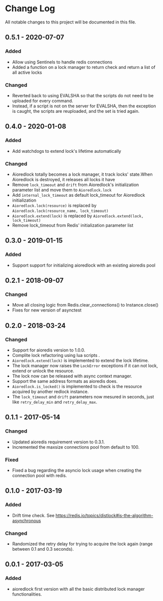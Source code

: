 # Change Log

All notable changes to this project will be documented in this file.

## 0.5.1 - 2020-07-07

### Added
- Allow using Sentinels to handle redis connections
- Added a function on a lock manager to return check and return a list of all active locks

### Changed
- Reverted back to using EVALSHA so that the scripts do not need to be uploaded for every command.
- Instead, if a script is not on the server for EVALSHA, then the exception is caught, the scripts are reuploaded, and the set is tried again.

## 0.4.0 - 2020-01-08

### Added
- Add watchdogs to extend lock's lifetime automatically

### Changed
- Aioredlock totally becomes a lock manager, it track locks' state.When Aioredlock is destroyed, it releases all locks it have
- Remove ``lock_timeout`` and ``drift`` from Aioredlock's initialization parameter list and move them to ``Aioredlock.lock``
- Add ``internal_lock_timeout`` as default lock_timeout for Aioredlock initialization
- ``Aioredlock.lock(resource)`` is replaced by ``Aioredlock.lock(resource_name, lock_timeout)`` 
- ``Aioredlock.extend(lock)`` is replaced by ``Aioredlock.extend(lock, lock_timeout)``
- Remove lock_timeout from Redis' initialization parameter list
 
## 0.3.0 - 2019-01-15

### Added
- Support support for initializing aioredlock with an existing aioredis pool

## 0.2.1 - 2018-09-07

### Changed
- Move all closing logic from Redis.clear_connections() to Instance.close()
- Fixes for new version of asynctest

## 0.2.0 - 2018-03-24
### Changed
- Support for aioredis version to 1.0.0.
- Complite lock refactoring using lua scripts .
- ``Aioredlock.extend(lock)`` is implemented to extend the lock lifetime.
- The lock manager now raises the ``LockError`` exceptions if it can not lock, extend or unlock the resource.
- The lock now can be released with async context manager.
- Support the same address formats as aioredis does.
- ``Aioredlock.is_locked()`` is implemented to check is the resource acquired by another redlock instance.
- The ``lock_timeout`` and ``drift`` parameters now mesured in seconds, just like ``retry_delay_min`` and ``retry_delay_max``.

## 0.1.1 - 2017-05-14

### Changed
- Updated aioredis requirement version to 0.3.1.
- Incremented the maxsize connections pool from default to 100.

### Fixed
- Fixed a bug regarding the asyncio lock usage when creating the connection pool with redis.

## 0.1.0 - 2017-03-19

### Added
- Drift time check. See https://redis.io/topics/distlock#is-the-algorithm-asynchronous

### Changed
- Randomized the retry delay for trying to acquire the lock again (range between 0.1 and 0.3 seconds).

## 0.0.1 - 2017-03-05

### Added
- aioredlock first version with all the basic distributed lock manager functionalities.
